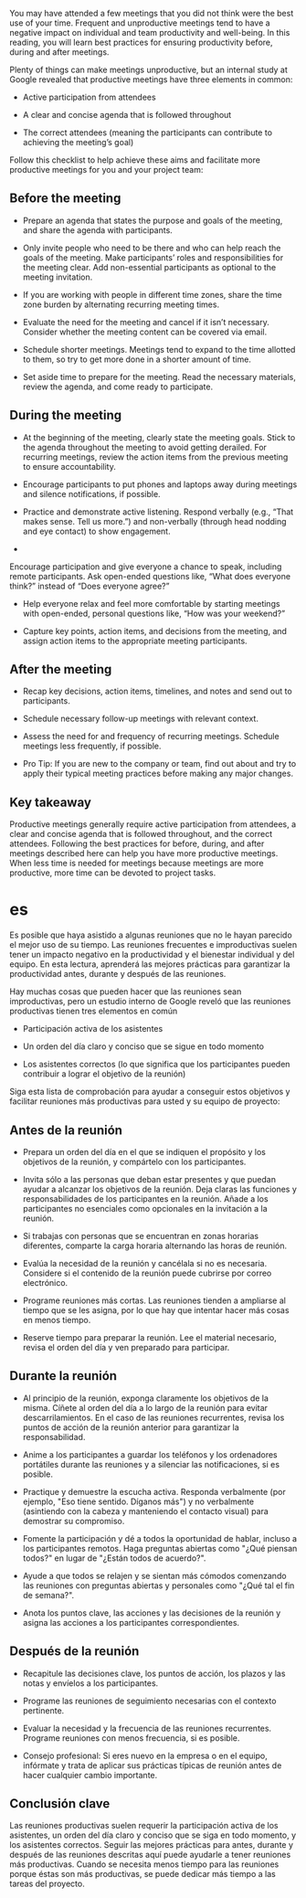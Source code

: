 You may have attended a few meetings that you did not think were the best use of your time. Frequent and unproductive meetings tend to have a negative impact on individual and team productivity and well-being. In this reading, you will learn best practices for ensuring productivity before, during and after meetings.

Plenty of things can make meetings unproductive, but an internal study at Google revealed that productive meetings have three elements in common:

- Active participation from attendees

- A clear and concise agenda that is followed throughout

- The correct attendees (meaning the participants can contribute to achieving the meeting’s goal)

Follow this checklist to help achieve these aims and facilitate more productive meetings for you and your project team:

## Before the meeting
- Prepare an agenda that states the purpose and goals of the meeting, and share the agenda with participants.

- Only invite people who need to be there and who can help reach the goals of the meeting. Make participants’ roles and responsibilities for the meeting clear. Add non-essential participants as optional to the meeting invitation.

- If you are working with people in different time zones, share the time zone burden by alternating recurring meeting times.

- Evaluate the need for the meeting and cancel if it isn’t necessary. Consider whether the meeting content can be covered via email. 

- Schedule shorter meetings. Meetings tend to expand to the time allotted to them, so try to get more done in a shorter amount of time.

- Set aside time to prepare for the meeting. Read the necessary materials, review the agenda, and come ready to participate. 

## During the meeting
- At the beginning of the meeting, clearly state the meeting goals. Stick to the agenda throughout the meeting to avoid getting derailed. For recurring meetings, review the action items from the previous meeting to ensure accountability. 

- Encourage participants to put phones and laptops away during meetings and silence notifications, if possible.

- Practice and demonstrate active listening. Respond verbally (e.g., “That makes sense. Tell us more.”) and non-verbally (through head nodding and eye contact) to show engagement.  
- 
Encourage participation and give everyone a chance to speak, including remote participants. Ask open-ended questions like, “What does everyone think?” instead of “Does everyone agree?”

- Help everyone relax and feel more comfortable by starting meetings with open-ended, personal questions like, “How was your weekend?”

- Capture key points, action items, and decisions from the meeting, and assign action items to the appropriate meeting participants.

## After the meeting
- Recap key decisions, action items, timelines, and notes and send out to participants.

- Schedule necessary follow-up meetings with relevant context.

- Assess the need for and frequency of recurring meetings. Schedule meetings less frequently, if possible.

- Pro Tip: If you are new to the company or team, find out about and try to apply their typical meeting practices before making any major changes.

## Key takeaway
Productive meetings generally require active participation from attendees, a clear and concise agenda that is followed throughout, and the correct attendees. Following the best practices for before, during, and after meetings described here can help you have more productive meetings. When less time is needed for meetings because meetings are more productive, more time can be devoted to project tasks. 
# es
Es posible que haya asistido a algunas reuniones que no le hayan parecido el mejor uso de su tiempo. Las reuniones frecuentes e improductivas suelen tener un impacto negativo en la productividad y el bienestar individual y del equipo. En esta lectura, aprenderá las mejores prácticas para garantizar la productividad antes, durante y después de las reuniones.

Hay muchas cosas que pueden hacer que las reuniones sean improductivas, pero un estudio interno de Google reveló que las reuniones productivas tienen tres elementos en común

- Participación activa de los asistentes

- Un orden del día claro y conciso que se sigue en todo momento

- Los asistentes correctos (lo que significa que los participantes pueden contribuir a lograr el objetivo de la reunión)

Siga esta lista de comprobación para ayudar a conseguir estos objetivos y facilitar reuniones más productivas para usted y su equipo de proyecto:

## Antes de la reunión
- Prepara un orden del día en el que se indiquen el propósito y los objetivos de la reunión, y compártelo con los participantes.

- Invita sólo a las personas que deban estar presentes y que puedan ayudar a alcanzar los objetivos de la reunión. Deja claras las funciones y responsabilidades de los participantes en la reunión. Añade a los participantes no esenciales como opcionales en la invitación a la reunión.

- Si trabajas con personas que se encuentran en zonas horarias diferentes, comparte la carga horaria alternando las horas de reunión.

- Evalúa la necesidad de la reunión y cancélala si no es necesaria. Considere si el contenido de la reunión puede cubrirse por correo electrónico. 

- Programe reuniones más cortas. Las reuniones tienden a ampliarse al tiempo que se les asigna, por lo que hay que intentar hacer más cosas en menos tiempo.

- Reserve tiempo para preparar la reunión. Lee el material necesario, revisa el orden del día y ven preparado para participar. 

## Durante la reunión
- Al principio de la reunión, exponga claramente los objetivos de la misma. Cíñete al orden del día a lo largo de la reunión para evitar descarrilamientos. En el caso de las reuniones recurrentes, revisa los puntos de acción de la reunión anterior para garantizar la responsabilidad. 

- Anime a los participantes a guardar los teléfonos y los ordenadores portátiles durante las reuniones y a silenciar las notificaciones, si es posible.

- Practique y demuestre la escucha activa. Responda verbalmente (por ejemplo, "Eso tiene sentido. Díganos más") y no verbalmente (asintiendo con la cabeza y manteniendo el contacto visual) para demostrar su compromiso.  
- Fomente la participación y dé a todos la oportunidad de hablar, incluso a los participantes remotos. Haga preguntas abiertas como "¿Qué piensan todos?" en lugar de "¿Están todos de acuerdo?".

- Ayude a que todos se relajen y se sientan más cómodos comenzando las reuniones con preguntas abiertas y personales como "¿Qué tal el fin de semana?".

- Anota los puntos clave, las acciones y las decisiones de la reunión y asigna las acciones a los participantes correspondientes.

## Después de la reunión
- Recapitule las decisiones clave, los puntos de acción, los plazos y las notas y envíelos a los participantes.

- Programe las reuniones de seguimiento necesarias con el contexto pertinente.

- Evaluar la necesidad y la frecuencia de las reuniones recurrentes. Programe reuniones con menos frecuencia, si es posible.

- Consejo profesional: Si eres nuevo en la empresa o en el equipo, infórmate y trata de aplicar sus prácticas típicas de reunión antes de hacer cualquier cambio importante.

## Conclusión clave
Las reuniones productivas suelen requerir la participación activa de los asistentes, un orden del día claro y conciso que se siga en todo momento, y los asistentes correctos. Seguir las mejores prácticas para antes, durante y después de las reuniones descritas aquí puede ayudarle a tener reuniones más productivas. Cuando se necesita menos tiempo para las reuniones porque éstas son más productivas, se puede dedicar más tiempo a las tareas del proyecto. 